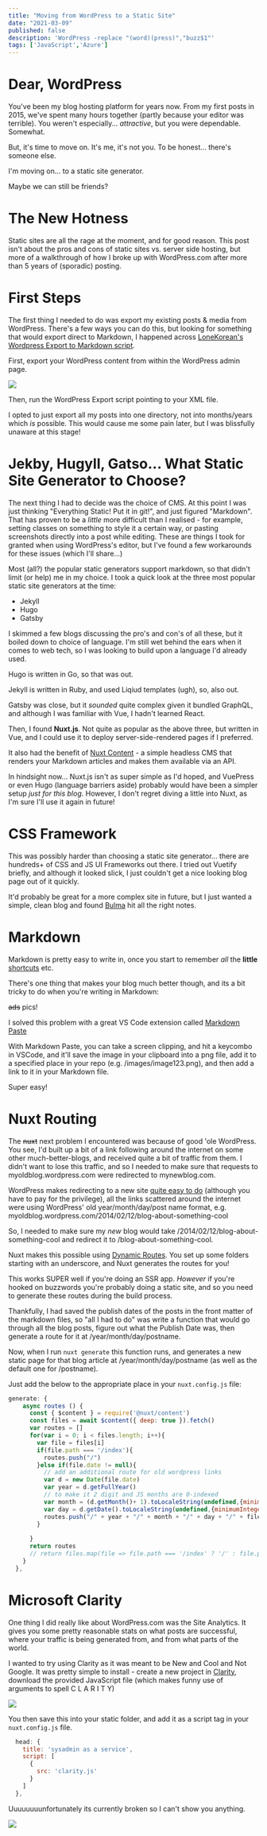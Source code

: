 ```yaml
---
title: "Moving from WordPress to a Static Site"
date: "2021-03-09"
published: false
description: 'WordPress -replace "(word)(press)","buzz$1"'
tags: ['JavaScript','Azure']
---
```


# Dear, WordPress
You've been my blog hosting platform for years now. From my first posts in 2015, we've spent many hours together (partly because your editor was terrible). You weren't especially... _attractive_, but you were dependable. Somewhat. 

But, it's time to move on. It's me, it's not you. To be honest... there's someone else. 

I'm moving on... to a static site generator.

Maybe we can still be friends?

# The New Hotness

Static sites are all the rage at the moment, and for good reason. This post isn't about the pros and cons of static sites vs. server side hosting, but more of a walkthrough of how I broke up with WordPress.com after more than 5 years of (sporadic) posting.

# First Steps

The first thing I needed to do was export my existing posts & media from WordPress. There's a few ways you can do this, but looking for something that would export direct to Markdown, I happened across [LoneKorean's Wordpress Export to Markdown script](https://github.com/lonekorean/wordpress-export-to-markdown).

First, export your WordPress content from within the WordPress admin page.

![](/images/moving-from-wordpress-1.png)

Then, run the WordPress Export script pointing to your XML file.

I opted to just export all my posts into one directory, not into months/years which _is_ possible. This would cause me some pain later, but I was blissfully unaware at this stage!

# Jekby, Hugyll, Gatso... What Static Site Generator to Choose?

The next thing I had to decide was the choice of CMS. At this point I was just thinking "Everything Static! Put it in git!", and just figured "Markdown". That has proven to be a _little_ more difficult than I realised - for example, setting classes on something to style it a certain way, or pasting screenshots directly into a post while editing. These are things I took for granted when using WordPress's editor, but I've found a few workarounds for these issues (which I'll share...)

Most (all?) the popular static generators support markdown, so that didn't limit (or help) me in my choice. I took a quick look at the three most popular static site generators at the time:

- Jekyll
- Hugo
- Gatsby

I skimmed a few blogs discussing the pro's and con's of all these, but it boiled down to choice of language. I'm still wet behind the ears when it comes to web tech, so I was looking to build upon a language I'd already used. 

Hugo is written in Go, so that was out. 

Jekyll is written in Ruby, and used Liqiud templates (ugh), so, also out. 

Gatsby was close, but it _sounded_ quite complex given it bundled GraphQL, and although I was familiar with Vue, I hadn't learned React.

Then, I found **Nuxt.js**. Not quite as popular as the above three, but written in Vue, and I could use it to deploy server-side-rendered pages if I preferred. 

It also had the benefit of [Nuxt Content](https://content.nuxtjs.org/) - a simple headless CMS that renders your Markdown articles and makes them available via an API.

In hindsight now... Nuxt.js isn't as super simple as I'd hoped, and VuePress or even Hugo (language barriers aside) probably would have been a simpler setup _just for this blog_. However, I don't regret diving a little into Nuxt, as I'm sure I'll use it again in future!

# CSS Framework

This was possibly harder than choosing a static site generator... there are hundreds+ of CSS and JS UI Frameworks out there. I tried out Vuetify briefly, and although it looked slick, I just couldn't get a nice looking blog page out of it quickly. 

It'd probably be great for a more complex site in future, but I just wanted a simple, clean blog and found [Bulma](https://bulma.io/) hit all the right notes.


# Markdown
Markdown is pretty easy to write in, once you start to remember _all_ the **little** [shortcuts](www.google.com) etc.

There's one thing that makes your blog much better though, and its a bit tricky to do when you're writing in Markdown: 

~~ads~~ pics!

I solved this problem with a great VS Code extension called [Markdown Paste](https://marketplace.visualstudio.com/items?itemName=telesoho.vscode-markdown-paste-image)

With Markdown Paste, you can take a screen clipping, and hit a keycombo in VSCode, and it'll save the image in your clipboard into a png file, add it to a specified place in your repo (e.g. /images/image123.png), and then add a link to it in your Markdown file. 

Super easy!

# Nuxt Routing

The ~~nuxt~~ next problem I encountered was because of good 'ole WordPress. You see, I'd built up a bit of a link following around the internet on some other much-better-blogs, and received quite a bit of traffic from them. I didn't want to lose this traffic, and so I needed to make sure that requests to myoldblog.wordpress.com were redirected to mynewblog.com.

WordPress makes redirecting to a new site [quite easy to do](https://wordpress.com/support/site-redirect/) (although you have to pay for the privilege), all the links scattered around the internet were using WordPress' old year/month/day/post name format, e.g. myoldblog.wordpress.com/2014/02/12/blog-about-something-cool

So, I needed to make sure my _new_ blog would take /2014/02/12/blog-about-something-cool and redirect it to /blog-about-something-cool.

Nuxt makes this possible using [Dynamic Routes](https://nuxtjs.org/docs/2.x/features/file-system-routing#dynamic-routes). You set up some folders starting with an underscore, and Nuxt generates the routes for you!

This works SUPER well if you're doing an SSR app. _However_ if you're hooked on buzzwords you're probably doing a static site, and so you need to generate these routes during the build process.

Thankfully, I had saved the publish dates of the posts in the front matter of the markdown files, so "all I had to do" was write a function that would go through all the blog posts, figure out what the Publish Date was, then generate a route for it at /year/month/day/postname.

Now, when I run `nuxt generate` this function runs, and generates a new static page for that blog article at /year/month/day/postname (as well as the default one for /postname).

Just add the below to the appropriate place in your `nuxt.config.js` file:
```javascript
generate: {
    async routes () {
      const { $content } = require('@nuxt/content')
      const files = await $content({ deep: true }).fetch()
      var routes = [] 
      for(var i = 0; i < files.length; i++){
        var file = files[i]
        if(file.path === '/index'){
          routes.push("/")
        }else if(file.date != null){
          // add an additional route for old wordpress links
          var d = new Date(file.date)
          var year = d.getFullYear()
          // to make it 2 digit and JS months are 0-indexed
          var month = (d.getMonth()+ 1).toLocaleString(undefined,{minimumIntegerDigits: 2})
          var day = d.getDate().toLocaleString(undefined,{minimumIntegerDigits: 2})
          routes.push("/" + year + "/" + month + "/" + day + "/" + file.slug)
        }
        
      }
      return routes
      // return files.map(file => file.path === '/index' ? '/' : file.path)
    }
  },
  ```

# Microsoft Clarity
One thing I did really like about WordPress.com was the Site Analytics. It gives you some pretty reasonable stats on what posts are successful, where your traffic is being generated from, and from what parts of the world.

I wanted to try using Clarity as it was meant to be New and Cool and Not Google. It was pretty simple to install - create a new project in [Clarity](https://clarity.microsoft.com), download the provided JavaScript file (which makes funny use of arguments to spell C L A R I T Y)

![](images/clarity-args.png)

You then save this into your static folder, and add it as a script tag in your `nuxt.config.js` file.

```javascript
  head: {
    title: 'sysadmin as a service',
    script: [
      {
        src: 'clarity.js'
      }
    ]
  },
  ```

Uuuuuuuunfortunately its currently broken so I can't show you anything.

![](images/clarity.png)